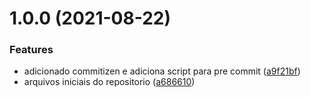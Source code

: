 # 1.0.0 (2021-08-22)


### Features

* adicionado commitizen e adiciona script para pre commit ([a9f21bf](https://github.com/chriscorrales/test-generate-changelog/commit/a9f21bf91053cf1fb436195c93aa633f5edf2413))
* arquivos iniciais do repositorio ([a686610](https://github.com/chriscorrales/test-generate-changelog/commit/a686610e6b31b99ba4580b122c769bf4fff5471f))
